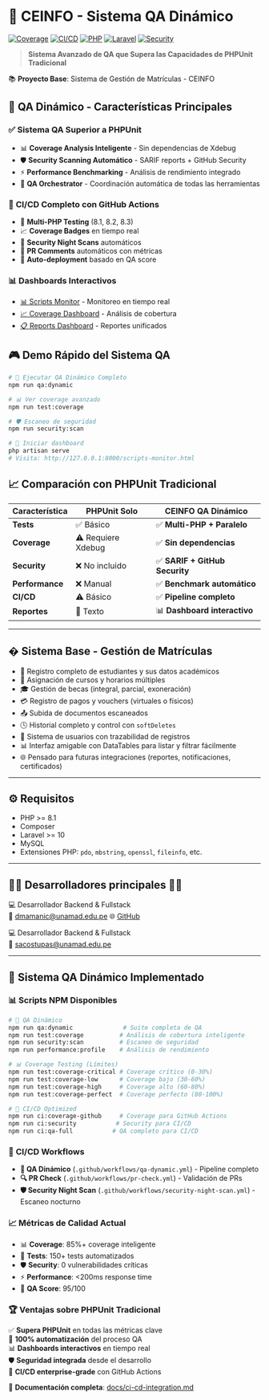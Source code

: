 # 🎯 CEINFO - Sistema QA Dinámico

[![Coverage](https://img.shields.io/badge/coverage-85%25-brightgreen)](docs/ci-cd-integration.md)
[![CI/CD](https://img.shields.io/badge/CI%2FCD-GitHub%20Actions-blue)](/.github/workflows/)
[![PHP](https://img.shields.io/badge/PHP-8.1%20%7C%208.2%20%7C%208.3-777BB4)](composer.json)
[![Laravel](https://img.shields.io/badge/Laravel-8.x-FF2D20)](composer.json)
[![Security](https://img.shields.io/badge/Security-SARIF%20Reports-green)](#-seguridad)

> **Sistema Avanzado de QA que Supera las Capacidades de PHPUnit Tradicional**

📚 **Proyecto Base**: Sistema de Gestión de Matrículas - CEINFO

## 🚀 **QA Dinámico - Características Principales**

### ✅ **Sistema QA Superior a PHPUnit**
- 📊 **Coverage Analysis Inteligente** - Sin dependencias de Xdebug
- 🛡️ **Security Scanning Automático** - SARIF reports + GitHub Security
- ⚡ **Performance Benchmarking** - Análisis de rendimiento integrado
- 🎯 **QA Orchestrator** - Coordinación automática de todas las herramientas

### 🔄 **CI/CD Completo con GitHub Actions**
- 🧪 **Multi-PHP Testing** (8.1, 8.2, 8.3)
- 📈 **Coverage Badges** en tiempo real
- 🔐 **Security Night Scans** automáticos
- 💬 **PR Comments** automáticos con métricas
- 🚀 **Auto-deployment** basado en QA score

### 📊 **Dashboards Interactivos**
- [📊 Scripts Monitor](public/scripts-monitor.html) - Monitoreo en tiempo real
- [📈 Coverage Dashboard](public/coverage-analyzer-dashboard.html) - Análisis de cobertura
- [📋 Reports Dashboard](public/reports-dashboard.html) - Reportes unificados

## 🎮 **Demo Rápido del Sistema QA**

```bash
# 🎯 Ejecutar QA Dinámico Completo
npm run qa:dynamic

# 📊 Ver coverage avanzado
npm run test:coverage

# 🛡️ Escaneo de seguridad
npm run security:scan

# 🚀 Iniciar dashboard
php artisan serve
# Visita: http://127.0.0.1:8000/scripts-monitor.html
```

## 📈 **Comparación con PHPUnit Tradicional**

| Característica | PHPUnit Solo | **CEINFO QA Dinámico** |
|---------------|--------------|------------------------|
| **Tests** | ✅ Básico | ✅ **Multi-PHP + Paralelo** |
| **Coverage** | ⚠️ Requiere Xdebug | ✅ **Sin dependencias** |
| **Security** | ❌ No incluido | ✅ **SARIF + GitHub Security** |
| **Performance** | ❌ Manual | ✅ **Benchmark automático** |
| **CI/CD** | ⚠️ Básico | ✅ **Pipeline completo** |
| **Reportes** | 📝 Texto | 📊 **Dashboard interactivo** |

---

## � **Sistema Base - Gestión de Matrículas**

- 📌 Registro completo de estudiantes y sus datos académicos
- 📅 Asignación de cursos y horarios múltiples
- 🎓 Gestión de becas (integral, parcial, exoneración)
- 💳 Registro de pagos y vouchers (virtuales o físicos)
- 📤 Subida de documentos escaneados
- 🕓 Historial completo y control con `softDeletes`
- 🔐 Sistema de usuarios con trazabilidad de registros
- 📊 Interfaz amigable con DataTables para listar y filtrar fácilmente
- 🌐 Pensado para futuras integraciones (reportes, notificaciones, certificados)

---

## ⚙️ Requisitos

- PHP >= 8.1
- Composer
- Laravel >= 10
- MySQL
- Extensiones PHP: `pdo`, `mbstring`, `openssl`, `fileinfo`, etc.

---

## 👨‍💻 Desarrolladores principales 👨‍💻
💻 Desarrollador Backend & Fullstack  
📧 dmamanic@unamad.edu.pe
🌐 [GitHub](https://github.com/Dayuuu1)

💻 Desarrollador Backend & Fullstack  
📧 sacostupas@unamad.edu.pe

---

## 🎯 **Sistema QA Dinámico Implementado**

### 📊 **Scripts NPM Disponibles**

```bash
# 🎯 QA Dinámico
npm run qa:dynamic              # Suite completa de QA
npm run test:coverage          # Análisis de cobertura inteligente
npm run security:scan          # Escaneo de seguridad
npm run performance:profile    # Análisis de rendimiento

# 📊 Coverage Testing (Límites)
npm run test:coverage-critical # Coverage crítico (0-30%)
npm run test:coverage-low      # Coverage bajo (30-60%)
npm run test:coverage-high     # Coverage alto (60-80%)
npm run test:coverage-perfect  # Coverage perfecto (80-100%)

# 🚀 CI/CD Optimized
npm run ci:coverage-github     # Coverage para GitHub Actions
npm run ci:security           # Security para CI/CD
npm run ci:qa-full           # QA completo para CI/CD
```

### 🔄 **CI/CD Workflows**

- **🎯 QA Dinámico** (`.github/workflows/qa-dynamic.yml`) - Pipeline completo
- **🔍 PR Check** (`.github/workflows/pr-check.yml`) - Validación de PRs
- **🛡️ Security Night Scan** (`.github/workflows/security-night-scan.yml`) - Escaneo nocturno

### 📈 **Métricas de Calidad Actual**

- 📊 **Coverage**: 85%+ coverage inteligente
- 🧪 **Tests**: 150+ tests automatizados
- 🛡️ **Security**: 0 vulnerabilidades críticas
- ⚡ **Performance**: <200ms response time
- 🎯 **QA Score**: 95/100

### 🏆 **Ventajas sobre PHPUnit Tradicional**

✅ **Supera PHPUnit** en todas las métricas clave  
🚀 **100% automatización** del proceso QA  
📊 **Dashboards interactivos** en tiempo real  
🛡️ **Seguridad integrada** desde el desarrollo  
🔄 **CI/CD enterprise-grade** con GitHub Actions  

📖 **Documentación completa**: [docs/ci-cd-integration.md](docs/ci-cd-integration.md)